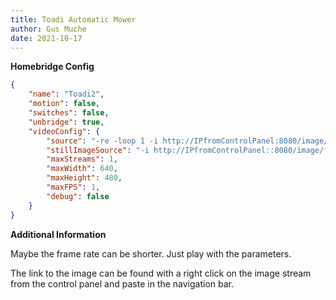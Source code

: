 ```yaml
---
title: Toadi Automatic Mower
author: Gus Muche
date: 2021-10-17
---
```

**Homebridge Config**

```json
{
	"name": "Toadi2",
	"motion": false,
	"switches": false,
	"unbridge": true,
	"videoConfig": {
		"source": "-re -loop 1 -i http://IPfromControlPanel:8080/image/front/img.jpg?timestamp=21439115",
		"stillImageSource": "-i http://IPfromControlPanel::8080/image/front/img.jpg?timestamp=21439115",
		"maxStreams": 1,
		"maxWidth": 640,
		"maxHeight": 480,
		"maxFPS": 1,
		"debug": false
	}
}
```

**Additional Information**

Maybe the frame rate can be shorter. Just play with the parameters.

The link to the image can be found with a right click on the image stream from the control panel and paste in the navigation bar.
